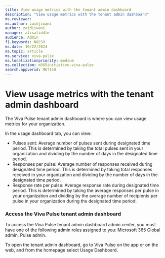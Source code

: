 ```yaml
---
title: View usage metrics with the tenant admin dashboard
description: "View usage metrics with the tenant admin dashboard"
ms.reviewer: 
ms.author: zaidjiwani
author: zaidjiwani
manager: alisaliddle
audience: Admin
f1.keywords: NOCSH
ms.date: 10/22/2024
ms.topic: article
ms.service: viva-pulse
ms.localizationpriority: medium
ms.collection: m365initiative-viva-pulse  
search.appverid: MET150
---
```


# View usage metrics with the tenant admin dashboard

The Viva Pulse tenant admin dashboard is where you can view usage metrics for your organization.

In the usage dashboard tab, you can view:
- Pulses sent: Average number of pulses sent during designated time period. This is determined by taking the total pulses sent in your organization and dividing by the number of days in the designated time period.
- Responses per pulse: Average number of responses received during designated time period. This is determined by taking total responses received in your organization and dividing by the number of days in the designated time period.
- Response rate per pulse: Average response rate during designated time period. This is determined by taking the average responses per pulse in your organization and dividing by the average number of recipients per pulse in your organization during the designated time period.

### Access the Viva Pulse tenant admin dashboard
To access the Viva Pulse tenant admin dashboard admin center, you must have one of the following admin roles assigned to you: Microsoft 365 Global admin, Pulse admin.

To open the tenant admin dashboard, go to Viva Pulse on the app or on the web, and from the homepage select Usage Dashboard.


